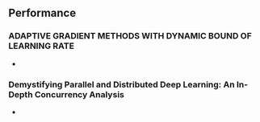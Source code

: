 ## Performance

### ADAPTIVE GRADIENT METHODS WITH DYNAMIC BOUND OF LEARNING RATE
- 

### Demystifying Parallel and Distributed Deep Learning: An In-Depth Concurrency Analysis
- 
